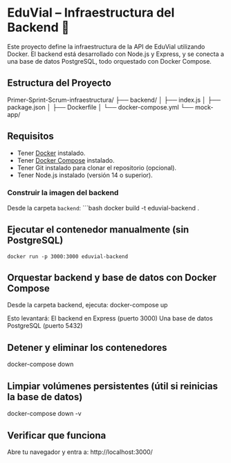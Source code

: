 # EduVial – Infraestructura del Backend 🚦

Este proyecto define la infraestructura de la API de EduVial utilizando Docker. El backend está desarrollado con Node.js y Express, y se conecta a una base de datos PostgreSQL, todo orquestado con Docker Compose.

## Estructura del Proyecto

Primer-Sprint-Scrum-infraestructura/
 ├── backend/ 
 │ ├── index.js 
 │ ├── package.json 
 │ ├── Dockerfile 
 │ └── docker-compose.yml
 └── mock-app/

## Requisitos

- Tener [Docker](https://www.docker.com/) instalado.
- Tener [Docker Compose](https://docs.docker.com/compose/) instalado.
- Tener Git instalado para clonar el repositorio (opcional).
- Tener Node.js instalado (versión 14 o superior).

### Construir la imagen del backend
Desde la carpeta `backend`:
    ```bash
docker build -t eduvial-backend .

## Ejecutar el contenedor manualmente (sin PostgreSQL)
    docker run -p 3000:3000 eduvial-backend

## Orquestar backend y base de datos con Docker Compose
Desde la carpeta backend, ejecuta:
    docker-compose up

Esto levantará:
    El backend en Express (puerto 3000)
    Una base de datos PostgreSQL (puerto 5432)

## Detener y eliminar los contenedores
docker-compose down

## Limpiar volúmenes persistentes (útil si reinicias la base de datos)
docker-compose down -v

## Verificar que funciona
Abre tu navegador y entra a:
    http://localhost:3000/

